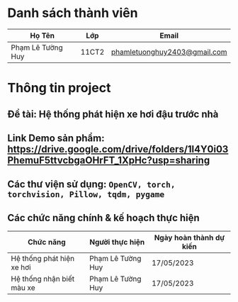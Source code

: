 # Danh sách thành viên
Họ Tên|Lớp|Email
-|-|-
Phạm Lê Tường Huy|11CT2|phamletuonghuy2403@gmail.com
# Thông tin project
## Đề tài: Hệ thống phát hiện xe hơi đậu trước nhà
## Link Demo sản phẩm: https://drive.google.com/drive/folders/1l4Y0i03PhemuF5ttvcbgaOHrFT_1XpHc?usp=sharing
## Các thư viện sử dụng: `OpenCV, torch, torchvision, Pillow, tqdm, pygame`

## Các chức năng chính & kế hoạch thực hiện

Chức năng|Người thực hiện|Ngày hoàn thành dự kiến
-|-|-
Hệ thống phát hiện xe hơi|Phạm Lê Tường Huy|17/05/2023
Hệ thống nhận biết màu xe|Phạm Lê Tường Huy|17/05/2023
